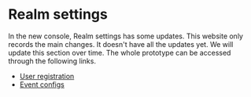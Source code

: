 # Realm settings

In the new console, Realm settings has some updates. This website only records the main changes. It doesn't have all the updates yet. We will update this section over time. The whole prototype can be accessed through the following links.

* [User registration](https://marvelapp.com/prototype/7gaf163/screen/74810895)
* [Event configs](https://marvelapp.com/prototype/256i2h2g/screen/72446165)

